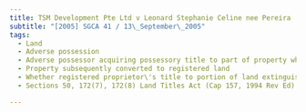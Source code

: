 ```yaml
---
title: TSM Development Pte Ltd v Leonard Stephanie Celine nee Pereira 
subtitle: "[2005] SGCA 41 / 13\_September\_2005"
tags:
  - Land
  - Adverse possession
  - Adverse possessor acquiring possessory title to part of property which was unregistered land
  - Property subsequently converted to registered land
  - Whether registered proprietor\'s title to portion of land extinguished by adverse possession
  - Sections 50, 172(7), 172(8) Land Titles Act (Cap 157, 1994 Rev Ed)

---
```


